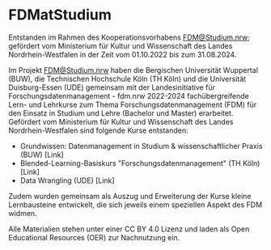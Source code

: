 # FDMatStudium

Entstanden im Rahmen des Kooperationsvorhabens FDM@Studium.nrw; gefördert vom Ministerium für Kultur und Wissenschaft des Landes Nordrhein-Westfalen in der Zeit vom 01.10.2022 bis zum 31.08.2024.

Im Projekt FDM@Studium.nrw haben die Bergischen Universität Wuppertal (BUW), die Technischen Hochschule Köln (TH Köln) und die Universität Duisburg-Essen (UDE) gemeinsam mit der Landesinitiative für Forschungsdatenmanagement - fdm.nrw 2022-2024 fachübergreifende Lern- und Lehrkurse zum Thema Forschungsdatenmanagement (FDM) für den Einsatz in Studium und Lehre (Bachelor und Master) erarbeitet. Gefördert vom Ministerium für Kultur und Wissenschaft des Landes Nordrhein-Westfalen sind folgende Kurse entstanden:

- Grundwissen: Datenmanagement in Studium & wissenschaftlicher Praxis (BUW) [Link]
- Blended-Learning-Basiskurs "Forschungsdatenmanagement"  (TH Köln) [Link]
- Data Wrangling (UDE) [Link]

Zudem wurden gemeinsam als Auszug und Erweiterung der Kurse kleine Lernbausteine entwickelt, die sich jeweils einem speziellen Aspekt des FDM widmen.

Alle Materialien stehen unter einer CC BY 4.0 Lizenz und laden als Open Educational Resources (OER) zur Nachnutzung ein.